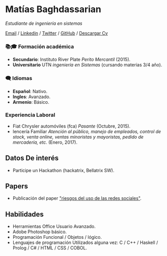 # Matías Baghdassarian

_Estudiante de ingeniería en sistemas_

[Email](mailto:matibaghda@gmail.com) /
[Linkedin](https://www.linkedin.com/in/matias-baghdassarian-90b6bb193/?lipi=urn%3Ali%3Apage%3Ad_flagship3_feed%3BOiS1O3uaRQGzqMHrbtdoQQ%3D%3D) /
[Twitter](https://twitter.com/matibaghda) /
[GitHub](https://github.com/ma77hews) /
[Descargar Cv](https://drive.google.com/file/d/1OwSljSIv-ntOcld6pBE2oaJDzJQnXIR2/view?usp=sharing)

### 📚🎓 **Formación académica**
* **Secundario**:   Instituto River Plate _Perito Mercantil_ (2015).
* **Universitario** UTN _ingeniería en Sistemas_ (cursando materias 3/4 año).


### 🗨 **Idiomas**
* **Español**:  Nativo.
* **Ingles**:   Avanzado.
* **Armenio**:  Básico.

### **Experiencia Laboral**
- Fiat Chrysler automóviles (fca) _Pasante_ (Octubre, 2015).
- lencería Familiar _Atención al público, manejo de empleados, control de stock, venta online, ventas minoristas y mayoristas, pedido de mercadería, etc._ (Enero, 2017).


## Datos De interés
- Participe un Hackathon (hackatrix, Bellatrix SW).


## Papers
- Publicación del paper ["riesgos del uso de las redes sociales"](https://drive.google.com/file/d/0B0UxvnUHVKBcc2hueUhiV1EyOE0/view).

## Habilidades
- Herramientas Office Usuario Avanzado.
- Adobe Photoshop básico.
- Programación Funcional / Objetos / lógico.
- Lenguajes de programación Utilizados alguna vez: C /  C++ / Haskell / Prolog / C# / HTML / CSS / COBOL.
